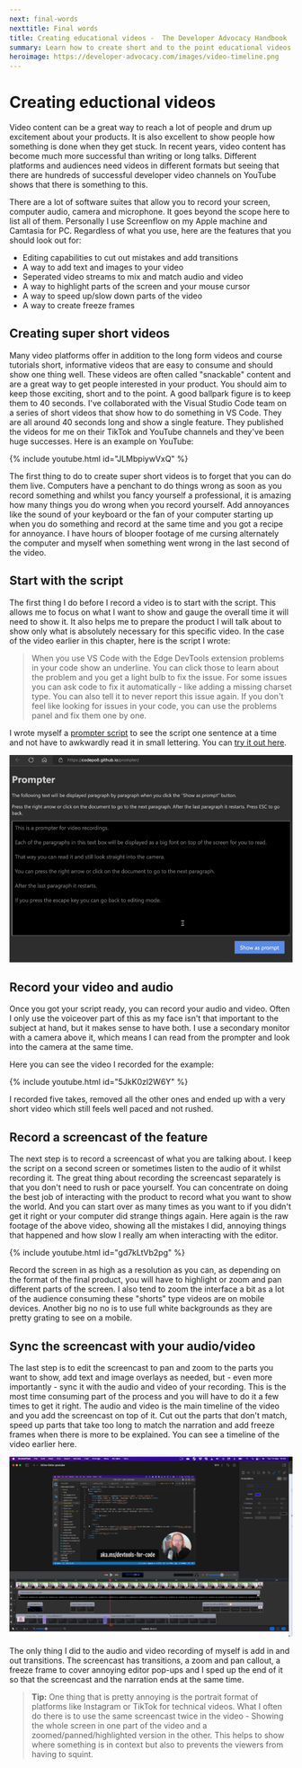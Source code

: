 ```yaml
---
next: final-words
nexttitle: Final words
title: Creating educational videos -  The Developer Advocacy Handbook
summary: Learn how to create short and to the point educational videos.
heroimage: https://developer-advocacy.com/images/video-timeline.png
---
```

# Creating eductional videos

Video content can be a great way to reach a lot of people and drum up excitement about your products. It is also excellent to show people how something is done when they get stuck. In recent years, video content has become much more successful than writing or long talks. Different platforms and audiences need videos in different formats but seeing that there are hundreds of successful developer video channels on YouTube shows that there is something to this.

There are a lot of software suites that allow you to record your screen, computer audio, camera and microphone. It goes beyond the scope here to list all of them. Personally I use Screenflow on my Apple machine and Camtasia for PC. Regardless of what you use, here are the features that you should look out for:

* Editing capabilities to cut out mistakes and add transitions
* A way to add text and images to your video
* Seperated video streams to mix and match audio and video
* A way to highlight parts of the screen and your mouse cursor
* A way to speed up/slow down parts of the video
* A way to create freeze frames

## Creating super short videos

Many video platforms offer in addition to the long form videos and course tutorials short, informative videos that are easy to consume and should show one thing well. These videos are often called "snackable" content and are a great way to get people interested in your product. You should aim to keep those exciting, short and to the point. A good ballpark figure is to keep them to 40 seconds. I've collaborated with the Visual Studio Code team on a series of short videos that show how to do something in VS Code. They are all around 40 seconds long and show a single feature. They published the videos for me on their TikTok and YouTube channels and they've been huge successes. Here is an example on YouTube:

{% include youtube.html id="JLMbpiywVxQ" %}  

The first thing to do to create super short videos is to forget that you can do them live. Computers have a penchant to do things wrong as soon as you record something and whilst you fancy yourself a professional, it is amazing how many things you do wrong when you record yourself. Add annoyances like the sound of your keyboard or the fan of your computer starting up when you do something and record at the same time and you got a recipe for annoyance. I have hours of blooper footage of me cursing alternately the computer and myself when something went wrong in the last second of the video.

## Start with the script

The first thing I do before I record a video is to start with the script. This allows me to focus on what I want to show and gauge the overall time it will need to show it. It also helps me to prepare the product I will talk about to show only what is absolutely necessary for this specific video. In the case of the video earlier in this chapter, here is the script I wrote:

> When you use VS Code with the Edge DevTools extension problems in your code show an underline. 
You can click those to learn about the problem and you get a light bulb to fix the issue. 
For some issues you can ask code to fix it automatically - like adding a missing charset type. 
You can also tell it to never report this issue again. 
If you don't feel like looking for issues in your code, you can use the problems panel and fix them one by one.

I wrote myself a [prompter script](https://github.com/codepo8/prompter) to see the script one sentence at a time and not have to awkwardly read it in small lettering. You can [try it out here](https://codepo8.github.io/prompter/).

![Screen recording of the prompter script in action showing a script one sentence at a time.](images/prompter.gif)

## Record your video and audio

Once you got your script ready, you can record your audio and video. Often I only use the voiceover part of this as my face isn't that important to the subject at hand, but it makes sense to have both. I use a secondary monitor with a camera above it, which means I can read from the prompter and look into the camera at the same time.

Here you can see the video I recorded for the example:

{% include youtube.html id="5JkK0zl2W6Y" %}  

I recorded five takes, removed all the other ones and ended up with a very short video which still feels well paced and not rushed.

## Record a screencast of the feature

The next step is to record a screencast of what you are talking about. I keep the script on a second screen or sometimes listen to the audio of it whilst recording it. The great thing about recording the screencast separately is that you don't need to rush or pace yourself. You can concentrate on doing the best job of interacting with the product to record what you want to show the world. And you can start over as many  times as you want to if you didn't get it right or your computer did strange things again. Here again is the raw footage of the above video, showing all the mistakes I did, annoying things that happened and how slow I really am when interacting with the editor.

{% include youtube.html id="gd7kLtVb2pg" %}  

Record the screen in as high as a resolution as you can, as depending on the format of the final product, you will have to highlight or zoom and pan different parts of the screen. I also tend to zoom the interface a bit as a lot of the audience consuming these "shorts" type videos are on mobile devices. Another big no no is to use full white backgrounds as they are pretty grating to see on a mobile.

## Sync the screencast with your audio/video

The last step is to edit the screencast to pan and zoom to the parts you want to show, add text and image overlays as needed, but - even more importantly - sync it with the audio and video of your recording. This is the most time consuming part of the process and you will have to do it a few times to get it right. The audio and video is the main timeline of the video and you add the screencast on top of it. Cut out the parts that don't match, speed up parts that take too long to match the narration and add freeze frames when there is more to be explained. You can see a timeline of the video earlier here.

![The video open in the Screenflow editor](images/video-timeline.png)

The only thing I did to the audio and video recording of myself is add in and out transitions. The screencast has transitions, a zoom and pan callout, a freeze frame to cover annoying editor pop-ups and I sped up the end of it so that the screencast and the narration ends at the same time.

> **Tip:** One thing that is pretty annoying is the portrait format of platforms like Instagram or TikTok for technical videos. What I often do there is to use the same screencast twice in the video - Showing the whole screen in one part of the video and a zoomed/panned/highlighted version in the other. This helps to show where something is in context but also to prevents the viewers from having to squint.